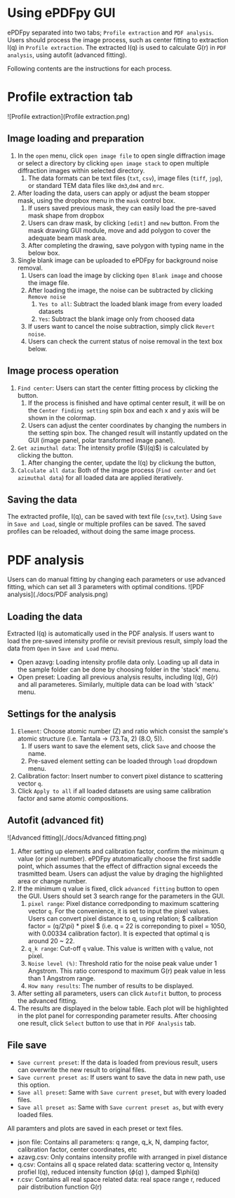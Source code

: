 # Using ePDFpy GUI
ePDFpy separated into two tabs; `Profile extraction` and `PDF analysis`. Users should process the image process, such as center fitting to extraction I(q) in `Profile extraction`. The extracted I(q) is used to calculate G(r) in `PDF analysis`, using autofit (advanced fitting). 

Following contents are the instructions for each process.  

# Profile extraction tab
![Profile extraction](Profile extraction.png)
## Image loading and preparation
1) In the `open` menu, click `open image file` to open single diffraction image or select a directory by clicking `open image stack` to open multiple diffraction images within selected directory.
   1) The data formats can be text files (`txt`, `csv`), image files (`tiff`, `jpg`), or standard TEM data files like `dm3`,`dm4` and `mrc`.
2) After loading the data, users can apply or adjust the beam stopper mask, using the dropbox menu in the `mask` control box.
   1) If users saved previous mask, they can easily load the pre-saved mask shape from dropbox
   2) Users can draw mask, by clicking `[edit]` and `new` button. From the mask drawing GUI module, move and add polygon to cover the adequate beam mask area.
   3) After completing the drawing, save polygon with typing name in the below box.
3) Single blank image can be uploaded to ePDFpy for background noise removal.
   1) Users can load the image by clicking `Open Blank image` and choose the image file.
   2) After loading the image, the noise can be subtracted by clicking `Remove noise`
      1) `Yes to all`: Subtract the loaded blank image from every loaded datasets
      2) `Yes`: Subtract the blank image only from choosed data
   3) If users want to cancel the noise subtraction, simply click `Revert noise`.
   4) Users can check the current status of noise removal in the text box below.

## Image process operation
1) `Find center`: Users can start the center fitting process by clicking the button.
   1) If the process is finished and have optimal center result, it will be on the `Center finding setting` spin box and each x and y axis will be shown in the colormap.
   2) Users can adjust the center coordinates by changing the numbers in the setting spin box. The changed result will instantly updated on the GUI (image panel, polar transformed image panel).
2) `Get azimuthal data`: The intensity profile ($\I(q)$) is calculated by clicking the button.
   1) After changing the center, update the I(q) by clickung the button,
3) `Calculate all data`: Both of the image process (`Find center` and `Get azimuthal data`) for all loaded data are applied iteratively.

## Saving the data
The extracted profile, I(q), can be saved with text file (`csv`,`txt`). Using `Save` in `Save and Load`, single or multiple profiles can be saved. The saved profiles can be reloaded, without doing the same image process. 

# PDF analysis
Users can do manual fitting by changing each parameters or use advanced fitting, which can set all 3 parameters with optimal conditions.
![PDF analysis](./docs/PDF analysis.png)
## Loading the data
Extracted I(q) is automatically used in the PDF analysis. If users want to load the pre-saved intensity profile or revisit previous result, simply load the data from `Open` in `Save and Load` menu. 
- Open azavg: Loading intensity profile data only. Loading up all data in the sample folder can be done by choosing folder in the 'stack'  menu.
- Open preset: Loading all previous analysis results, including I(q), G(r) and all parameteres. Similarly, multiple data can be load with 'stack' menu.
## Settings for the analysis
1) `Element`: Choose atomic number (Z) and ratio which consist the sample's atomic structure (i.e. Tantala -> (73.Ta, 2) (8.O, 5)).
   1) If users want to save the element sets, click `Save` and choose the name.
   2) Pre-saved element setting can be loaded through `load` dropdown menu.
2) Calibration factor: Insert number to convert pixel distance to scattering vector `q`.
3) Click `Apply to all` if all loaded datasets are using same calibration factor and same atomic compositions.

## Autofit (advanced fit)
![Advanced fitting](./docs/Advanced fitting.png)
1) After setting up elements and calibration factor, confirm the minimum q value (or pixel number). ePDFpy atutomatically choose the first saddle point, which assumes that the effect of diffraction signal exceeds the trasmitted beam. Users can adjust the value by draging the highlighted area or change number.
2) If the minimum q value is fixed, click `advanced fitting` button to open the GUI. Users should set 3 search range for the parameters in the GUI.
   1) `pixel range`: Pixel distance corredponding to maximum scattering vector `q`. For the convenience, it is set to input the pixel values. Users can convert pixel distance to q, using relation; $ calibration factor = (q/2\pi) * pixel $ (i.e. q = 22 is correponding to pixel = 1050, with 0.00334 calibration factor). It is expected that optimal q is around 20 ~ 22.
   2) `q_k range`: Cut-off `q` value. This value is written with `q` value, not pixel. 
   3) `Noise level (%)`: Threshold ratio for the noise peak value under 1 Angstrom. This ratio correspond to maximum G(r) peak value in less than 1 Angstrom range.
   4) `How many results`: The number of results to be displayed.
3) After setting all parameters, users can click `Autofit` button, to process the advanced fitting. 
4) The results are displayed in the below table. Each plot will be highlighted in the plot panel for corresponding parameter results. After choosing one result, click `Select` button to use that in `PDF Analysis` tab.

## File save
 
- `Save current preset`: If the data is loaded from previous result, users can overwrite the new result to original files.
- `Save current preset as`: If users want to save the data in new path, use this option.
- `Save all preset`: Same with `Save current preset`, but with every loaded files.
- `Save all preset as`: Same with `Save current preset as`, but with every loaded files.

All paramters and plots are saved in each preset or text files.
- json file: Contains all parameters: q range, q_k, N, damping factor, calibration factor, center coordinates, etc
- azavg.csv: Only contains intensity profile with arranged in pixel distance
- q.csv: Contains all q space related data: scattering vector q, Intensity profiel I(q), reduced intensity function ($\phi(q)$ ), damped $\phi(q)
- r.csv: Contains all real space related data: real space range r, reduced pair distribution function G(r)
